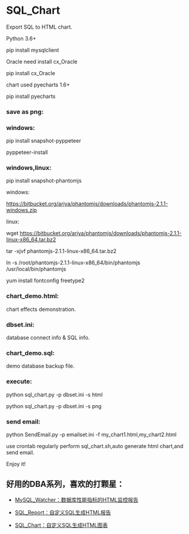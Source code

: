 # SQL_Chart
Export SQL to HTML chart.  

Python 3.6+

pip install mysqlclient

Oracle need install cx_Oracle

pip install cx_Oracle

chart used pyecharts 1.6+

pip install pyecharts

### save as png:

### windows:
pip install snapshot-pyppeteer

pyppeteer-install

### windows,linux:

pip install snapshot-phantomjs

windows:

https://bitbucket.org/ariya/phantomjs/downloads/phantomjs-2.1.1-windows.zip

linux:

wget https://bitbucket.org/ariya/phantomjs/downloads/phantomjs-2.1.1-linux-x86_64.tar.bz2

tar -xjvf phantomjs-2.1.1-linux-x86_64.tar.bz2

ln -s /root/phantomjs-2.1.1-linux-x86_64/bin/phantomjs /usr/local/bin/phantomjs

yum install fontconfig freetype2


### chart_demo.html: 

chart effects demonstration.

### dbset.ini: 

database connect info & SQL info.

### chart_demo.sql: 

demo database backup file.

### execute:

python sql_chart.py -p dbset.ini -s html

python sql_chart.py -p dbset.ini -s png

### send email:

python SendEmail.py -p emailset.ini -f my_chart1.html,my_chart2.html

use crontab regularly perform sql_chart.sh,auto generate html chart,and send email.

Enjoy it!

## 好用的DBA系列，喜欢的打颗星：

- [MySQL_Watcher：数据库性能指标的HTML监控报告](https://github.com/kinghows/MySQL_Watcher)

- [SQL_Report：自定义SQL生成HTML报告](https://github.com/kinghows/SQL_Report)

- [SQL_Chart：自定义SQL生成HTML图表](https://github.com/kinghows/SQL_Chart)
